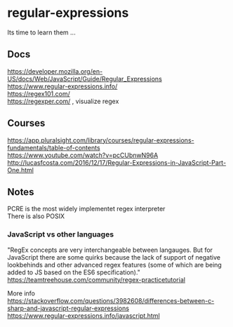 # regular-expressions
Its time to learn them ...

## Docs

https://developer.mozilla.org/en-US/docs/Web/JavaScript/Guide/Regular_Expressions  
https://www.regular-expressions.info/  
https://regex101.com/  
https://regexper.com/ , visualize regex

## Courses

https://app.pluralsight.com/library/courses/regular-expressions-fundamentals/table-of-contents  
https://www.youtube.com/watch?v=pcCUbnwN96A  
http://lucasfcosta.com/2016/12/17/Regular-Expressions-in-JavaScript-Part-One.html  

## Notes

PCRE is the most widely implementet regex interpreter  
There is also POSIX

### JavaScript vs other languages

"RegEx concepts are very interchangeable between langauges. But for JavaScript there are some quirks because the lack of support of negative lookbehinds and other advanced regex features (some of which are being added to JS based on the ES6 specification)."  
https://teamtreehouse.com/community/regex-practicetutorial

More info  
https://stackoverflow.com/questions/3982608/differences-between-c-sharp-and-javascript-regular-expressions  
https://www.regular-expressions.info/javascript.html
